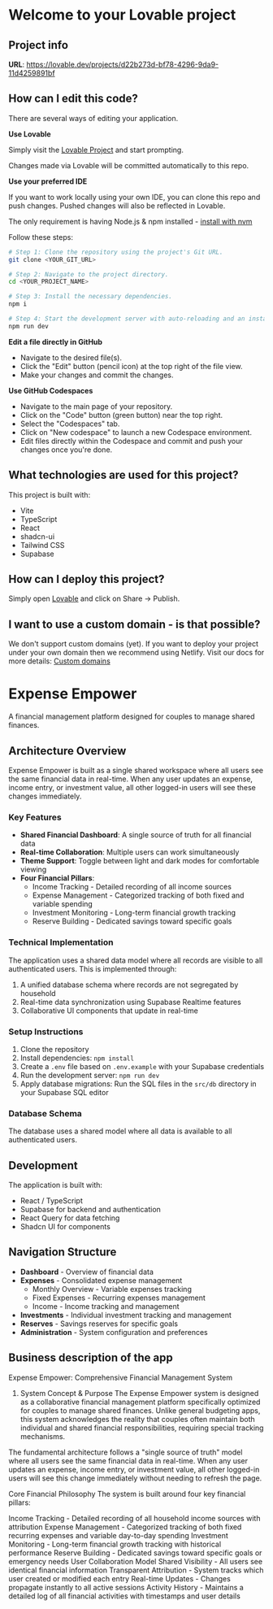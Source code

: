 # Welcome to your Lovable project

## Project info

**URL**: https://lovable.dev/projects/d22b273d-bf78-4296-9da9-11d4259891bf

## How can I edit this code?

There are several ways of editing your application.

**Use Lovable**

Simply visit the [Lovable Project](https://lovable.dev/projects/d22b273d-bf78-4296-9da9-11d4259891bf) and start prompting.

Changes made via Lovable will be committed automatically to this repo.

**Use your preferred IDE**

If you want to work locally using your own IDE, you can clone this repo and push changes. Pushed changes will also be reflected in Lovable.

The only requirement is having Node.js & npm installed - [install with nvm](https://github.com/nvm-sh/nvm#installing-and-updating)

Follow these steps:

```sh
# Step 1: Clone the repository using the project's Git URL.
git clone <YOUR_GIT_URL>

# Step 2: Navigate to the project directory.
cd <YOUR_PROJECT_NAME>

# Step 3: Install the necessary dependencies.
npm i

# Step 4: Start the development server with auto-reloading and an instant preview.
npm run dev
```

**Edit a file directly in GitHub**

- Navigate to the desired file(s).
- Click the "Edit" button (pencil icon) at the top right of the file view.
- Make your changes and commit the changes.

**Use GitHub Codespaces**

- Navigate to the main page of your repository.
- Click on the "Code" button (green button) near the top right.
- Select the "Codespaces" tab.
- Click on "New codespace" to launch a new Codespace environment.
- Edit files directly within the Codespace and commit and push your changes once you're done.

## What technologies are used for this project?

This project is built with:

- Vite
- TypeScript
- React
- shadcn-ui
- Tailwind CSS
- Supabase

## How can I deploy this project?

Simply open [Lovable](https://lovable.dev/projects/d22b273d-bf78-4296-9da9-11d4259891bf) and click on Share -> Publish.

## I want to use a custom domain - is that possible?

We don't support custom domains (yet). If you want to deploy your project under your own domain then we recommend using Netlify. Visit our docs for more details: [Custom domains](https://docs.lovable.dev/tips-tricks/custom-domain/)

# Expense Empower

A financial management platform designed for couples to manage shared finances.

## Architecture Overview

Expense Empower is built as a single shared workspace where all users see the same financial data in real-time. When any user updates an expense, income entry, or investment value, all other logged-in users will see these changes immediately.

### Key Features

- **Shared Financial Dashboard**: A single source of truth for all financial data
- **Real-time Collaboration**: Multiple users can work simultaneously
- **Theme Support**: Toggle between light and dark modes for comfortable viewing
- **Four Financial Pillars**:
  - Income Tracking - Detailed recording of all income sources
  - Expense Management - Categorized tracking of both fixed and variable spending
  - Investment Monitoring - Long-term financial growth tracking
  - Reserve Building - Dedicated savings toward specific goals

### Technical Implementation

The application uses a shared data model where all records are visible to all authenticated users. This is implemented through:

1. A unified database schema where records are not segregated by household
2. Real-time data synchronization using Supabase Realtime features
3. Collaborative UI components that update in real-time

### Setup Instructions

1. Clone the repository
2. Install dependencies: `npm install`
3. Create a `.env` file based on `.env.example` with your Supabase credentials
4. Run the development server: `npm run dev`
5. Apply database migrations: Run the SQL files in the `src/db` directory in your Supabase SQL editor

### Database Schema

The database uses a shared model where all data is available to all authenticated users.

## Development

The application is built with:

- React / TypeScript
- Supabase for backend and authentication
- React Query for data fetching
- Shadcn UI for components

## Navigation Structure

- **Dashboard** - Overview of financial data
- **Expenses** - Consolidated expense management
  - Monthly Overview - Variable expenses tracking
  - Fixed Expenses - Recurring expenses management
  - Income - Income tracking and management
- **Investments** - Individual investment tracking and management
- **Reserves** - Savings reserves for specific goals
- **Administration** - System configuration and preferences

## Business description of the app
Expense Empower: Comprehensive Financial Management System
1. System Concept & Purpose
The Expense Empower system is designed as a collaborative financial management platform specifically optimized for couples to manage shared finances. Unlike general budgeting apps, this system acknowledges the reality that couples often maintain both individual and shared financial responsibilities, requiring special tracking mechanisms.

The fundamental architecture follows a "single source of truth" model where all users see the same financial data in real-time. When any user updates an expense, income entry, or investment value, all other logged-in users will see this change immediately without needing to refresh the page.

Core Financial Philosophy
The system is built around four key financial pillars:

Income Tracking - Detailed recording of all household income sources with attribution
Expense Management - Categorized tracking of both fixed recurring expenses and variable day-to-day spending
Investment Monitoring - Long-term financial growth tracking with historical performance
Reserve Building - Dedicated savings toward specific goals or emergency needs
User Collaboration Model
Shared Visibility - All users see identical financial information
Transparent Attribution - System tracks which user created or modified each entry
Real-time Updates - Changes propagate instantly to all active sessions
Activity History - Maintains a detailed log of all financial activities with timestamps and user details
